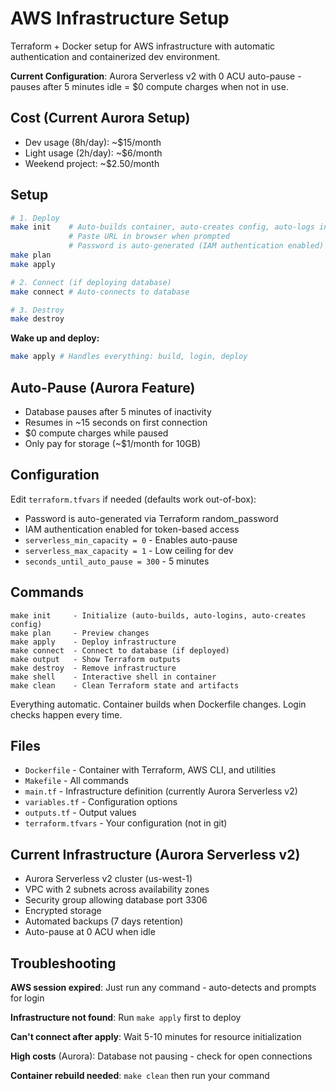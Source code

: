 # AWS Infrastructure Setup

Terraform + Docker setup for AWS infrastructure with automatic authentication and containerized dev environment.

**Current Configuration**: Aurora Serverless v2 with 0 ACU auto-pause - pauses after 5 minutes idle = $0 compute charges when not in use.

## Cost (Current Aurora Setup)

- Dev usage (8h/day): ~$15/month
- Light usage (2h/day): ~$6/month
- Weekend project: ~$2.50/month

## Setup

```bash
# 1. Deploy
make init    # Auto-builds container, auto-creates config, auto-logs in
             # Paste URL in browser when prompted
             # Password is auto-generated (IAM authentication enabled)
make plan
make apply

# 2. Connect (if deploying database)
make connect # Auto-connects to database

# 3. Destroy
make destroy
```

**Wake up and deploy:**
```bash
make apply # Handles everything: build, login, deploy
```

## Auto-Pause (Aurora Feature)

- Database pauses after 5 minutes of inactivity
- Resumes in ~15 seconds on first connection
- $0 compute charges while paused
- Only pay for storage (~$1/month for 10GB)

## Configuration

Edit `terraform.tfvars` if needed (defaults work out-of-box):
- Password is auto-generated via Terraform random_password
- IAM authentication enabled for token-based access
- `serverless_min_capacity = 0` - Enables auto-pause
- `serverless_max_capacity = 1` - Low ceiling for dev
- `seconds_until_auto_pause = 300` - 5 minutes

## Commands

```
make init     - Initialize (auto-builds, auto-logins, auto-creates config)
make plan     - Preview changes
make apply    - Deploy infrastructure
make connect  - Connect to database (if deployed)
make output   - Show Terraform outputs
make destroy  - Remove infrastructure
make shell    - Interactive shell in container
make clean    - Clean Terraform state and artifacts
```

Everything automatic. Container builds when Dockerfile changes. Login checks happen every time.

## Files

- `Dockerfile` - Container with Terraform, AWS CLI, and utilities
- `Makefile` - All commands
- `main.tf` - Infrastructure definition (currently Aurora Serverless v2)
- `variables.tf` - Configuration options
- `outputs.tf` - Output values
- `terraform.tfvars` - Your configuration (not in git)

## Current Infrastructure (Aurora Serverless v2)

- Aurora Serverless v2 cluster (us-west-1)
- VPC with 2 subnets across availability zones
- Security group allowing database port 3306
- Encrypted storage
- Automated backups (7 days retention)
- Auto-pause at 0 ACU when idle

## Troubleshooting

**AWS session expired**: Just run any command - auto-detects and prompts for login

**Infrastructure not found**: Run `make apply` first to deploy

**Can't connect after apply**: Wait 5-10 minutes for resource initialization

**High costs** (Aurora): Database not pausing - check for open connections

**Container rebuild needed**: `make clean` then run your command
